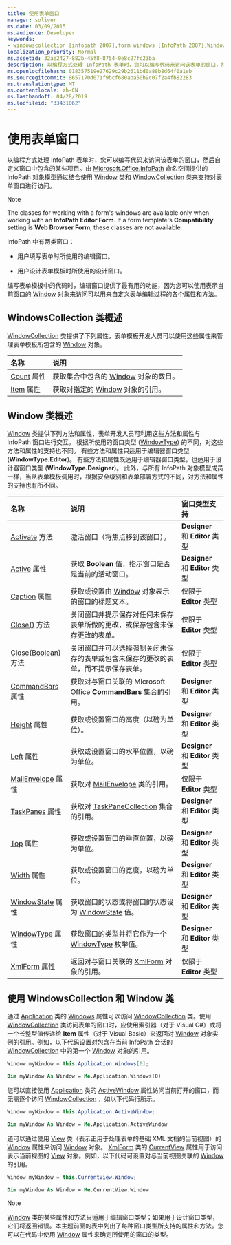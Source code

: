 ```yaml
---
title: 使用表单窗口
manager: soliver
ms.date: 03/09/2015
ms.audience: Developer
keywords:
- windowscollection [infopath 2007],form windows [InfoPath 2007],Window class [InfoPath 2007]
localization_priority: Normal
ms.assetid: 32ae2427-882b-45f8-8754-0e8c27fc23ba
description: 以编程方式处理 InfoPath 表单时，您可以编写代码来访问该表单的窗口，然后自定义窗口中包含的某些项目。由 Microsoft.Office.InfoPath 命名空间提供的 InfoPath 对象模型通过结合使用 Window 类和 WindowCollection 类来支持对表单窗口进行访问。
ms.openlocfilehash: 018357519e27629c29b2611bd0a88b8d64f0a1eb
ms.sourcegitcommit: 8657170d071f9bcf680aba50b9c07f2a4fb82283
ms.translationtype: MT
ms.contentlocale: zh-CN
ms.lasthandoff: 04/28/2019
ms.locfileid: "33431062"
---
```

# <a name="work-with-form-windows"></a>使用表单窗口

以编程方式处理 InfoPath 表单时，您可以编写代码来访问该表单的窗口，然后自定义窗口中包含的某些项目。由 [Microsoft.Office.InfoPath](https://msdn.microsoft.com/library/Microsoft.Office.InfoPath.aspx) 命名空间提供的 InfoPath 对象模型通过结合使用 [Window](https://msdn.microsoft.com/library/Microsoft.Office.InfoPath.Window.aspx) 类和 [WindowCollection](https://msdn.microsoft.com/library/Microsoft.Office.InfoPath.WindowCollection.aspx) 类来支持对表单窗口进行访问。 
  
> [!NOTE]
> The classes for working with a form's windows are available only when working with an **InfoPath Editor Form**. If a form template's **Compatibility** setting is **Web Browser Form**, these classes are not available. 
  
InfoPath 中有两类窗口： 
  
- 用户填写表单时所使用的编辑窗口。
    
- 用户设计表单模板时所使用的设计窗口。
    
编写表单模板中的代码时，编辑窗口提供了最有用的功能，因为您可以使用表示当前窗口的 [Window](https://msdn.microsoft.com/library/Microsoft.Office.InfoPath.Window.aspx) 对象来访问可以用来自定义表单编辑过程的各个属性和方法。 
  
## <a name="overview-of-the-windowscollection-class"></a>WindowsCollection 类概述

[WindowCollection](https://msdn.microsoft.com/library/Microsoft.Office.InfoPath.WindowCollection.aspx) 类提供了下列属性，表单模板开发人员可以使用这些属性来管理表单模板所包含的 [Window](https://msdn.microsoft.com/library/Microsoft.Office.InfoPath.Window.aspx) 对象。 
  
|**名称**|**说明**|
|:-----|:-----|
|[Count](https://msdn.microsoft.com/library/Microsoft.Office.InfoPath.WindowCollection.Count.aspx) 属性  <br/> |获取集合中包含的 [Window](https://msdn.microsoft.com/library/Microsoft.Office.InfoPath.Window.aspx) 对象的数目。  <br/> |
|[Item](https://msdn.microsoft.com/library/Microsoft.Office.InfoPath.WindowCollection.Item.aspx) 属性  <br/> |获取对指定的 [Window](https://msdn.microsoft.com/library/Microsoft.Office.InfoPath.Window.aspx) 对象的引用。  <br/> |
   
## <a name="overview-of-the-window-class"></a>Window 类概述

[Window](https://msdn.microsoft.com/library/Microsoft.Office.InfoPath.Window.aspx) 类提供下列方法和属性，表单开发人员可利用这些方法和属性与 InfoPath 窗口进行交互。 根据所使用的窗口类型 ([WindowType](https://msdn.microsoft.com/library/Microsoft.Office.InfoPath.WindowType.aspx)) 的不同，对这些方法和属性的支持也不同。 有些方法和属性只适用于编辑器窗口类型 (**WindowType.Editor**)。 有些方法和属性既适用于编辑器窗口类型，也适用于设计器窗口类型 (**WindowType.Designer**)。 此外，与所有 InfoPath 对象模型成员一样，当从表单模板调用时，根据安全级别和表单部署方式的不同，对方法和属性的支持也有所不同。
  
|**名称**|**说明**|**窗口类型支持**|
|:-----|:-----|:-----|
|[Activate](https://msdn.microsoft.com/library/Microsoft.Office.InfoPath.Window.Activate.aspx) 方法  <br/> |激活窗口（将焦点移到该窗口）。  <br/> |**Designer** 和 **Editor** 类型  <br/> |
|[Active](https://msdn.microsoft.com/library/Microsoft.Office.InfoPath.Window.Active.aspx) 属性  <br/> |获取 **Boolean** 值，指示窗口是否是当前的活动窗口。  <br/> |**Designer** 和 **Editor** 类型  <br/> |
|[Caption](https://msdn.microsoft.com/library/Microsoft.Office.InfoPath.Window.Caption.aspx) 属性  <br/> |获取或设置由 [Window](https://msdn.microsoft.com/library/Microsoft.Office.InfoPath.Window.aspx) 对象表示的窗口的标题文本。  <br/> |仅限于 **Editor** 类型  <br/> |
|[Close()](https://msdn.microsoft.com/library/Microsoft.Office.InfoPath.Window.Close.aspx) 方法  <br/> |关闭窗口并提示保存对任何未保存表单所做的更改，或保存包含未保存更改的表单。  <br/> |仅限于 **Editor** 类型  <br/> |
|[Close(Boolean)](https://msdn.microsoft.com/library/Microsoft.Office.InfoPath.Window.Close.aspx) 方法  <br/> |关闭窗口并可以选择强制关闭未保存的表单或包含未保存的更改的表单，而不提示保存表单。  <br/> |仅限于 **Editor** 类型  <br/> |
|[CommandBars](https://msdn.microsoft.com/library/Microsoft.Office.InfoPath.Window.CommandBars.aspx) 属性  <br/> |获取对与窗口关联的 Microsoft Office **CommandBars** 集合的引用。  <br/> |**Designer** 和 **Editor** 类型  <br/> |
|[Height](https://msdn.microsoft.com/library/Microsoft.Office.InfoPath.Window.Height.aspx) 属性  <br/> |获取或设置窗口的高度（以磅为单位）。  <br/> |**Designer** 和 **Editor** 类型  <br/> |
|[Left](https://msdn.microsoft.com/library/Microsoft.Office.InfoPath.Window.Left.aspx) 属性  <br/> |获取或设置窗口的水平位置，以磅为单位。  <br/> |**Designer** 和 **Editor** 类型  <br/> |
|[MailEnvelope](https://msdn.microsoft.com/library/Microsoft.Office.InfoPath.Window.MailEnvelope.aspx) 属性  <br/> |获取对 [MailEnvelope](https://msdn.microsoft.com/library/Microsoft.Office.InfoPath.MailEnvelope.aspx) 类的引用。  <br/> |仅限于 **Editor** 类型  <br/> |
|[TaskPanes](https://msdn.microsoft.com/library/Microsoft.Office.InfoPath.Window.TaskPanes.aspx) 属性  <br/> |获取对 [TaskPaneCollection](https://msdn.microsoft.com/library/Microsoft.Office.InfoPath.TaskPaneCollection.aspx) 集合的引用。  <br/> |**Designer** 和 **Editor** 类型  <br/> |
|[Top](https://msdn.microsoft.com/library/Microsoft.Office.InfoPath.Window.Top.aspx) 属性  <br/> |获取或设置窗口的垂直位置，以磅为单位。  <br/> |**Designer** 和 **Editor** 类型  <br/> |
|[Width](https://msdn.microsoft.com/library/Microsoft.Office.InfoPath.Window.Width.aspx) 属性  <br/> |获取或设置窗口的宽度，以磅为单位。  <br/> |**Designer** 和 **Editor** 类型  <br/> |
|[WindowState](https://msdn.microsoft.com/library/Microsoft.Office.InfoPath.Window.WindowState.aspx) 属性  <br/> |获取窗口的状态或将窗口的状态设为 [WindowState](https://msdn.microsoft.com/library/Microsoft.Office.InfoPath.WindowState.aspx) 值。  <br/> |**Designer** 和 **Editor** 类型  <br/> |
|[WindowType](https://msdn.microsoft.com/library/Microsoft.Office.InfoPath.Window.WindowType.aspx) 属性  <br/> |获取窗口的类型并将它作为一个 [WindowType](https://msdn.microsoft.com/library/Microsoft.Office.InfoPath.WindowType.aspx) 枚举值。  <br/> |**Designer** 和 **Editor** 类型  <br/> |
|[XmlForm](https://msdn.microsoft.com/library/Microsoft.Office.InfoPath.Window.XmlForm.aspx) 属性  <br/> |返回对与窗口关联的 [XmlForm](https://msdn.microsoft.com/library/Microsoft.Office.InfoPath.XmlForm.aspx) 对象的引用。  <br/> |仅限于 **Editor** 类型  <br/> |
   
## <a name="using-the-windowscollection-and-window-classes"></a>使用 WindowsCollection 和 Window 类

通过 [Application](https://msdn.microsoft.com/library/Microsoft.Office.InfoPath.WindowCollection.aspx) 类的 [Windows](https://msdn.microsoft.com/library/Microsoft.Office.InfoPath.Application.Windows.aspx) 属性可以访问 [WindowCollection](https://msdn.microsoft.com/library/Microsoft.Office.InfoPath.Application.aspx) 类。使用 [WindowCollection](https://msdn.microsoft.com/library/Microsoft.Office.InfoPath.WindowCollection.aspx) 类访问表单的窗口时，应使用索引器（对于 Visual C#）或将一个长整型值传递给 **Item** 属性（对于 Visual Basic）来返回对 [Window](https://msdn.microsoft.com/library/Microsoft.Office.InfoPath.Window.aspx) 对象实例的引用。例如，以下代码设置对包含在当前 InfoPath 会话的 [WindowCollection](https://msdn.microsoft.com/library/Microsoft.Office.InfoPath.Window.aspx) 中的第一个 [Window](https://msdn.microsoft.com/library/Microsoft.Office.InfoPath.WindowCollection.aspx) 对象的引用。 
  
```cs
Window myWindow = this.Application.Windows[0];
```

```vb
Dim myWindow As Window = Me.Application.Windows(0)
```

您可以直接使用 [Application](https://msdn.microsoft.com/library/Microsoft.Office.InfoPath.Application.ActiveWindow.aspx) 类的 [ActiveWindow](https://msdn.microsoft.com/library/Microsoft.Office.InfoPath.Application.aspx) 属性访问当前打开的窗口，而无需逐个访问 [WindowCollection](https://msdn.microsoft.com/library/Microsoft.Office.InfoPath.WindowCollection.aspx) ，如以下代码行所示。 
  
```cs
Window myWindow = this.Application.ActiveWindow;
```

```vb
Dim myWindow As Window = Me.Application.ActiveWindow
```

还可以通过使用 [View](https://msdn.microsoft.com/library/Microsoft.Office.InfoPath.Window.aspx) 类（表示正用于处理表单的基础 XML 文档的当前视图）的 [Window](https://msdn.microsoft.com/library/Microsoft.Office.InfoPath.View.Window.aspx) 属性来访问 [Window](https://msdn.microsoft.com/library/Microsoft.Office.InfoPath.View.aspx) 对象。 [XmlForm](https://msdn.microsoft.com/library/Microsoft.Office.InfoPath.XmlForm.CurrentView.aspx) 类的 [CurrentView](https://msdn.microsoft.com/library/Microsoft.Office.InfoPath.XmlForm.aspx) 属性用于访问表示当前视图的 [View](https://msdn.microsoft.com/library/Microsoft.Office.InfoPath.View.aspx) 对象。例如，以下代码可设置对与当前视图关联的 [Window](https://msdn.microsoft.com/library/Microsoft.Office.InfoPath.Window.aspx) 的引用。 
  
```cs
Window myWindow = this.CurrentView.Window;
```

```vb
Dim myWindow As Window = Me.CurrentView.Window
```

> [!NOTE]
> [Window](https://msdn.microsoft.com/library/Microsoft.Office.InfoPath.Window.aspx) 类的某些属性和方法只适用于编辑窗口类型；如果用于设计窗口类型，它们将返回错误。本主题前面的表中列出了每种窗口类型所支持的属性和方法。您可以在代码中使用 [Window](https://msdn.microsoft.com/library/Microsoft.Office.InfoPath.Window.aspx) 属性来确定所使用的窗口的类型。 
  

